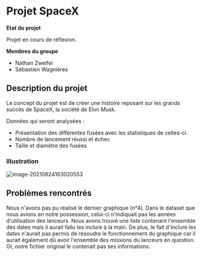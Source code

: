 # **Projet SpaceX**

**Etat du projet**

Projet en cours de réflexion.

**Membres du groupe** 

- Nathan Zweifel
- Sébastien Wagnières

## Description du projet

Le concept du projet est de créer une histoire reposant sur les grands succès de SpaceX, la société de Elon Musk.

Données qui seront analysées :

- Présentation des différentes fusées avec les statistiques de celles-ci.
- Nombre de lancement réussi et échec
- Taille et diamètre des fusées

### Illustration

![image-20210624163020553](C:\Users\sebwa\AppData\Roaming\Typora\typora-user-images\image-20210624163020553.png)

## Problèmes rencontrés

Nous n'avons pas pu réalisé le dernier graphique (n°4). Dans le dataset que nous avions en notre possession, celui-ci n'indiquait pas les années d'utilisation des lanceurs. Nous avons trouvé une liste contenant l'ensemble des dates mais il aurait fallu les inclure à la main.  De plus, le fait d'inclure les dates n'aurait pas permis de résoudre le fonctionnement du graphique car il aurait également dû avoir l'ensemble des missions du lanceurs en question. Or, notre fichier original le contenait pas ses informations.